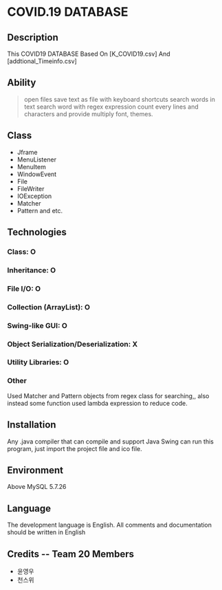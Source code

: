 # COVID.19 DATABASE


## Description

This COVID19 DATABASE Based On [K_COVID19.csv] And [addtional_Timeinfo.csv]

## Ability

>open files
>save text as file
> with keyboard shortcuts
>search words in text
>search word with regex expression
>count every lines and characters
>and provide multiply font, themes.


## Class

* Jframe
* MenuListener
* MenuItem
* WindowEvent
* File
* FileWriter
* IOException
* Matcher
* Pattern and etc.


## Technologies

### Class: O 

### Inheritance: O 

### File I/O: O 

### Collection (ArrayList): O 

### Swing-like GUI: O

### Object Serialization/Deserialization:  X 

### Utility Libraries: O 

### Other

Used Matcher and Pattern objects from regex class for searching,, also instead some function used lambda expression to reduce code.


## Installation

Any .java compiler that can compile and support Java Swing can run this program, just import the project file and ico file.

## Environment

Above MySQL 5.7.26


## Language

The development language is English. All comments and documentation should be written in English


## Credits -- Team 20 Members
* 윤영우
* 천스위
